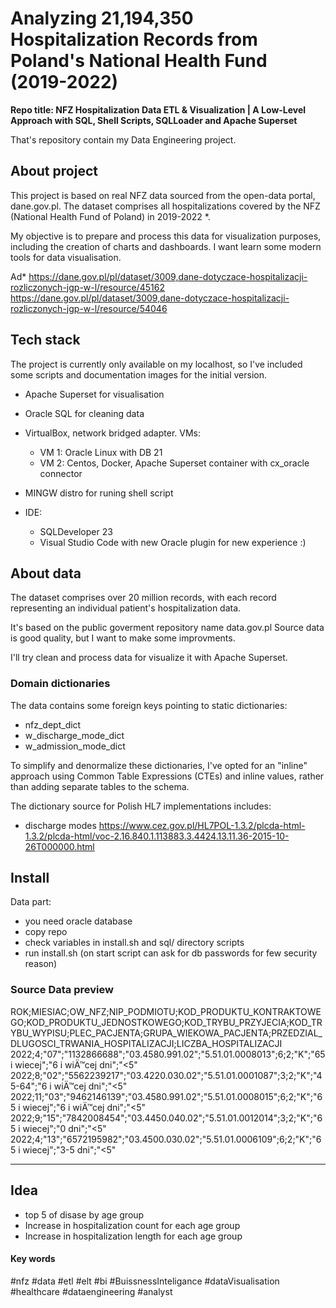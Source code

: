# Analyzing 21,194,350 Hospitalization Records from Poland's National Health Fund (2019-2022)
**Repo title: NFZ Hospitalization Data ETL & Visualization | A Low-Level Approach with SQL, Shell Scripts, SQLLoader and Apache Superset**

That's repository contain my Data Engineering project.

## About project
This project is based on real NFZ data sourced from the open-data portal, dane.gov.pl.
The dataset comprises all hospitalizations covered by the NFZ (National Health Fund of Poland) in 2019-2022 *.

My objective is to prepare and process this data for visualization purposes, including the creation of charts and dashboards.
I want learn some modern tools for data visualisation.

Ad*
https://dane.gov.pl/pl/dataset/3009,dane-dotyczace-hospitalizacji-rozliczonych-jgp-w-l/resource/45162
https://dane.gov.pl/pl/dataset/3009,dane-dotyczace-hospitalizacji-rozliczonych-jgp-w-l/resource/54046

## Tech stack
The project is currently only available on my localhost, so I've included some scripts and documentation images for the initial version.

- Apache Superset for visualisation
- Oracle SQL for cleaning data
- VirtualBox, network bridged adapter. VMs:
   * VM 1: Oracle Linux with DB 21
   * VM 2: Centos, Docker, Apache Superset container with cx_oracle connector
- MINGW distro for runing shell script

- IDE:
   * SQLDeveloper 23
   * Visual Studio Code with new Oracle plugin for new experience :)
   
## About data
The dataset comprises over 20 million records, with each record representing an individual patient's hospitalization data.

It's based on the public goverment repository name data.gov.pl
Source data is good quality, but I want to make some improvments.

I'll try clean and process data for visualize it with Apache Superset.

### Domain dictionaries
The data contains some foreign keys pointing to static dictionaries:
- nfz_dept_dict
- w_discharge_mode_dict
- w_admission_mode_dict

To simplify and denormalize these dictionaries, I've opted for an "inline" approach using Common Table Expressions (CTEs) and inline values, rather than adding separate tables to the schema.

The dictionary source for Polish HL7 implementations includes:
- discharge modes https://www.cez.gov.pl/HL7POL-1.3.2/plcda-html-1.3.2/plcda-html/voc-2.16.840.1.113883.3.4424.13.11.36-2015-10-26T000000.html

## Install

Data part:
- you need oracle database
- copy repo
- check variables in install.sh and sql/ directory scripts
- run install.sh (on start script can ask for db passwords for few security reason)


### Source Data preview
ROK;MIESIAC;OW_NFZ;NIP_PODMIOTU;KOD_PRODUKTU_KONTRAKTOWEGO;KOD_PRODUKTU_JEDNOSTKOWEGO;KOD_TRYBU_PRZYJECIA;KOD_TRYBU_WYPISU;PLEC_PACJENTA;GRUPA_WIEKOWA_PACJENTA;PRZEDZIAL_DLUGOSCI_TRWANIA_HOSPITALIZACJI;LICZBA_HOSPITALIZACJI
2022;4;"07";"1132866688";"03.4580.991.02";"5.51.01.0008013";6;2;"K";"65 i wiecej";"6 i wiÄ™cej dni";"<5"
2022;8;"02";"5562239217";"03.4220.030.02";"5.51.01.0001087";3;2;"K";"45-64";"6 i wiÄ™cej dni";"<5"
2022;11;"03";"9462146139";"03.4580.991.02";"5.51.01.0008015";6;2;"K";"65 i wiecej";"6 i wiÄ™cej dni";"<5"
2022;9;"15";"7842008454";"03.4450.040.02";"5.51.01.0012014";3;2;"K";"65 i wiecej";"0 dni";"<5"
2022;4;"13";"6572195982";"03.4500.030.02";"5.51.01.0006109";6;2;"K";"65 i wiecej";"3-5 dni";"<5"

------------
## Idea
- top 5 of disase by age group
- Increase in hospitalization count for each age group
- Increase in hospitalization length for each age group

#### Key words
#nfz #data #etl #elt #bi #BuissnessInteligance #dataVisualisation #healthcare #dataengineering #analyst